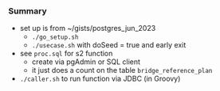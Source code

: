 
### Summary

* set up is from ~/gists/postgres_jun_2023 
    - `./go_setup.sh`
    - `./usecase.sh` with doSeed = true and early exit
* see `proc.sql` for s2 function
    - create via pgAdmin or SQL client
    - it just does a count on the table `bridge_reference_plan`
* `./caller.sh` to run function via JDBC (in Groovy)  

